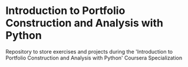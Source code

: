 # Introduction to Portfolio Construction and Analysis with Python
Repository to store exercises and projects during the 'Introduction to Portfolio Construction and Analysis with Python' Coursera Specialization
